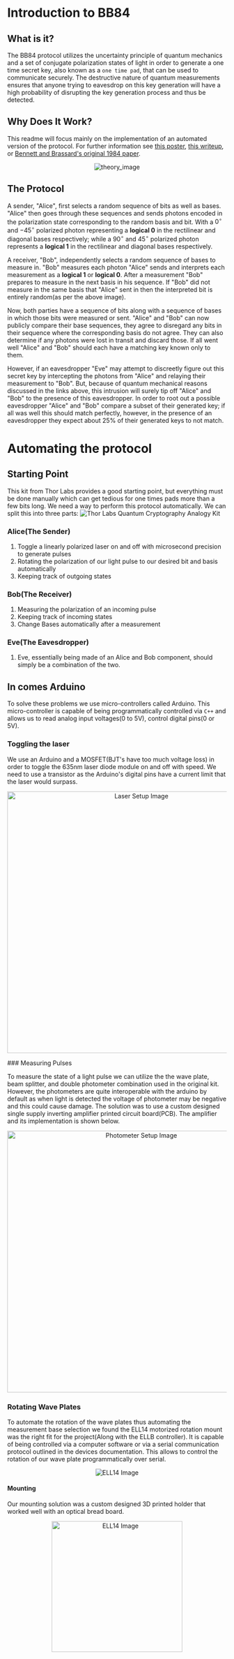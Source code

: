 # Introduction to BB84

## What is it?

The BB84 protocol utilizes the uncertainty principle of quantum mechanics and a set of conjugate polarization states of light in order to generate a one time secret key, also known as a `one time pad`, that can be used to communicate securely. The destructive nature of quantum measurements ensures that anyone trying to eavesdrop on this key generation will have a high probability of disrupting the key generation process and thus be detected.

## Why Does It Work?

This readme will focus mainly on the implementation of an automated version of the protocol. For further information see [this poster](docs/BB84_Quantum_Protocol_Adem_Akyasar_Poster.pdf), [this writeup](docs/Quantum_Cryptography_BB84.pdf), or [Bennett and Brassard's original 1984 paper](https://doi.org/10.1016/j.tcs.2014.05.025).

<p align="center">
  <img alt="theory_image" src="images/snips/theory_snip.png"/>
</p>

## The Protocol

A sender, "Alice", first selects a random sequence of bits as well as bases. "Alice" then goes through these sequences and sends photons encoded in the polarization state corresponding to the random basis and bit. With a $0^\circ$ and $-45^\circ$ polarized photon representing a **logical 0** in the rectilinear and diagonal bases respectively; while a $90^\circ$ and $45^\circ$ polarized photon represents a **logical 1** in the rectilinear and diagonal bases respectively.

A receiver, "Bob", independently selects a random sequence of bases to measure in. "Bob" measures each photon "Alice" sends and interprets each measurement as a **logical 1** or **logical 0**. After a measurement "Bob" prepares to measure in the next basis in his sequence. If "Bob" did not measure in the same basis that "Alice" sent in then the interpreted bit is entirely random(as per the above image).

Now, both parties have a sequence of bits along with a sequence of bases in which those bits were measured or sent. "Alice" and "Bob" can now publicly compare their base sequences, they agree to disregard any bits in their sequence where the corresponding basis do not agree. They can also determine if any photons were lost in transit and discard those. If all went well "Alice" and "Bob" should each have a matching key known only to them.

However, if an eavesdropper "Eve" may attempt to discreetly figure out this secret key by intercepting the photons from "Alice" and relaying their measurement to "Bob". But, because of quantum mechanical reasons discussed in the links above, this intrusion will surely tip off "Alice" and "Bob" to the presence of this eavesdropper. In order to root out a possible eavesdropper "Alice" and "Bob" compare a subset of their generated key; if all was well this should match perfectly, however, in the presence of an eavesdropper they expect about 25% of their generated keys to not match.

# Automating the protocol

## Starting Point

This kit from Thor Labs provides a good starting point, but everything must be done manually which can get tedious for one times pads more than a few bits long. We need a way to perform this protocol automatically. We can split this into three parts:
![Thor Labs Quantum Cryptography Analogy Kit](images/diagrams/QC_Kit_Components_A2-1000.jpg)

### Alice(The Sender)

1. Toggle a linearly polarized laser on and off with microsecond precision to generate pulses
2. Rotating the polarization of our light pulse to our desired bit and basis automatically
3. Keeping track of outgoing states

### Bob(The Receiver)

1. Measuring the polarization of an incoming pulse
2. Keeping track of incoming states
3. Change Bases automatically after a measurement

### Eve(The Eavesdropper)

1. Eve, essentially being made of an Alice and Bob component, should simply be a combination of the two.

## In comes Arduino

To solve these problems we use micro-controllers called Arduino. This micro-controller is capable of being programmatically controlled via `C++` and allows us to read analog input voltages(0 to 5V), control digital pins(0 or 5V).

### Toggling the laser

We use an Arduino and a MOSFET(BJT's have too much voltage loss) in order to toggle the 635nm laser diode module on and off with speed. We need to use a transistor as the Arduino's digital pins have a current limit that the laser would surpass.

<p align="center">
  <img alt="Laser Setup Image" src="images/diagrams/laser_setup.png" width="600px"/>
</p>
### Measuring Pulses

To measure the state of a light pulse we can utilize the the wave plate, beam splitter, and double photometer combination used in the original kit. However, the photometers are quite interoperable with the arduino by default as when light is detected the voltage of photometer may be negative and this could cause damage. The solution was to use a custom designed single supply inverting amplifier printed circuit board(PCB). The amplifier and its implementation is shown below.

<p align="center">
  <img alt="Photometer Setup Image" src="images/diagrams/photometer_setup.png" width="600px"/>
</p>

### Rotating Wave Plates

To automate the rotation of the wave plates thus automating the measurement base selection we found the ELL14 motorized rotation mount was the right fit for the project(Along with the ELLB controller). It is capable of being controlled via a computer software or via a serial communication protocol outlined in the devices documentation. This allows to control the rotation of our wave plate programmatically over serial.

<p align="center">
  <img alt="ELL14 Image" src="images/diagrams/ELL14.jpg"/>
</p>

#### Mounting

Our mounting solution was a custom designed 3D printed holder that worked well with an optical bread board.

<p align="center">
  <img alt="ELL14 Image" src="images/parts/mount.png" width="300px"/>
</p>
